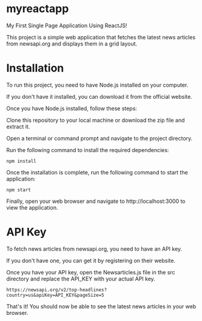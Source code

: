 # myreactapp

My First Single Page Application Using ReactJS!

This project is a simple web application that fetches the latest news articles from newsapi.org and displays them in a grid layout.

# Installation

To run this project, you need to have Node.js installed on your computer. 

If you don't have it installed, you can download it from the official website.

Once you have Node.js installed, follow these steps:

Clone this repository to your local machine or download the zip file and extract it.

Open a terminal or command prompt and navigate to the project directory.

Run the following command to install the required dependencies:

```npm install```

Once the installation is complete, run the following command to start the application:

```npm start```

Finally, open your web browser and navigate to http://localhost:3000 to view the application.

# API Key

To fetch news articles from newsapi.org, you need to have an API key. 

If you don't have one, you can get it by registering on their website.

Once you have your API key, open the Newsarticles.js file in the src directory and replace the API_KEY with your actual API key.

```https://newsapi.org/v2/top-headlines?country=us&apiKey=API_KEY&pageSize=5```

That's it! You should now be able to see the latest news articles in your web browser.
